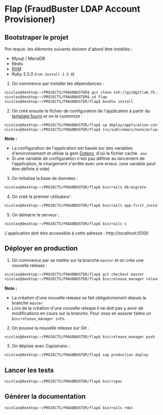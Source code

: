 # Flap (FraudBuster LDAP Account Provisioner)

## Bootstraper le projet

Pré requis: les éléments suivants doivent d'abord être installés :

* Mysql / MariaDB
* Redis
* [RVM](https://rvm.io/)
* Ruby 2.5.0 (`rvm install 2.5.0`)

1) On commence par installer les dépendances :

```sh
nicolas@desktop:~/PROJECTS/FRAUDBUSTER$ git clone ssh://git@gitlab.fb.int:2230/team-system/flap.git
nicolas@desktop:~/PROJECTS/FRAUDBUSTER$ cd flap
nicolas@desktop:~/PROJECTS/FRAUDBUSTER/flap$ bundle install
```


2) On créé ensuite le fichier de configuration de l'application à partir du [template fourni](/deploy/application.conf.sample) et on le customize :

```sh
nicolas@desktop:~/PROJECTS/FRAUDBUSTER/flap$ cp deploy/application.conf.sample .env
nicolas@desktop:~/PROJECTS/FRAUDBUSTER/flap$ (vi/subl/emacs/nano/eclipse) .env
```

**Note :**

* La configuration de l'application est basée sur des variables d'environnement et utilise la gem [Dotenv](https://github.com/bkeepers/dotenv), d'où le fichier caché `.env`
* Si une variable de configuration n'est pas définie au lancement de l'application, le chargement s'arrête avec une erreur. (une variable peut être définie à vide)


3) On initialise la base de données :

```sh
nicolas@desktop:~/PROJECTS/FRAUDBUSTER/flap$ bin/rails db:migrate
```


4) On créé le premier utilisateur :

```sh
nicolas@desktop:~/PROJECTS/FRAUDBUSTER/flap$ bin/rails app:first_install
```


5) On démarre le serveur :

```sh
nicolas@desktop:~/PROJECTS/FRAUDBUSTER/flap$ bin/rails s
```

L'application doit être accessible à cette adresse : http://localhost:5000


## Déployer en production

1) On commence par se mettre sur la branche `master` et on crée une nouvelle release :

```sh
nicolas@desktop:~/PROJECTS/FRAUDBUSTER/flap$ git checkout master
nicolas@desktop:~/PROJECTS/FRAUDBUSTER/flap$ bin/release_manager release
```

**Note :**

* La création d'une nouvelle release se fait obligatoirement depuis la branche `master`
* Lors de la création d'une nouvelle release il ne doit pas y avoir de modifications en cours sur la branche. Pour vous en assurer faites un `bin/release_manager info`.


2) On pousse la nouvelle release sur Git :

```sh
nicolas@desktop:~/PROJECTS/FRAUDBUSTER/flap$ bin/release_manager push
```


3) On déploie avec Capistrano :

```sh
nicolas@desktop:~/PROJECTS/FRAUDBUSTER/flap$ cap production deploy
```


## Lancer les tests

```sh
nicolas@desktop:~/PROJECTS/FRAUDBUSTER/flap$ bin/rspec
```


## Générer la documentation

```sh
nicolas@desktop:~/PROJECTS/FRAUDBUSTER/flap$ bin/rails rdoc
```

